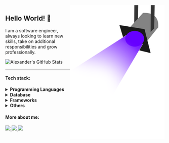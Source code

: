 <img src="disco-light-purple.png" min-width="300px" max-width="300px" width="300px" align="right" alt="light beam">

## Hello World! 👾

I am a software engineer, always looking to learn new skills, take on additional responsibilities and grow professionally.

![Alexander's GitHub Stats](https://github-readme-stats.vercel.app/api?username=akey96&show_icons=true&count_private=true&border_color=5D3FD3&bg_color=0000&title_color=5D3FD3&text_color=cfcfcf)

<hr>

#### Tech stack:
<details>
<summary><strong>Programming Languages</strong></summary>
  <p align="left">
      <img src="https://img.shields.io/badge/python-3670A0?style=for-the-badge&logo=python&logoColor=ffdd54"/>
      <img src="https://img.shields.io/badge/java-%23ED8B00.svg?style=for-the-badge&logo=java&logoColor=white"/>
      <img src="https://img.shields.io/badge/javascript-%23323330.svg?style=for-the-badge&logo=javascript&logoColor=%23F7DF1E"/>
      <img src="https://img.shields.io/badge/typescript-%23007ACC.svg?style=for-the-badge&logo=typescript&logoColor=white"/>
      <img src="https://img.shields.io/badge/c-%2300599C.svg?style=for-the-badge&logo=c&logoColor=white"/>
      <img src="https://img.shields.io/badge/bash-%232C2D72.svg?style=for-the-badge&logo=linux&logoColor=white"/>
  </p>
</details>

<details>
<summary><strong>Database</strong></summary>
  <blockquote>
    <details>
    <summary>Relational</summary>
      <p align="left">
          <img src="https://img.shields.io/badge/postgresql-%2307405e.svg?style=for-the-badge&logo=postgresql&logoColor=white"/>
          <img src="https://img.shields.io/badge/mysql-%2307405e.svg?style=for-the-badge&logo=mysql&logoColor=white"/>
          <img src="https://img.shields.io/badge/sqlite-%2307405e.svg?style=for-the-badge&logo=sqlite&logoColor=white"/>
      </p>
    </details>
  </blockquote>
  <blockquote>
    <details>
    <summary>Non-Relational</summary>
      <p align="left">
          <img src="https://img.shields.io/badge/MongoDB-%234ea94b.svg?style=for-the-badge&logo=mongodb&logoColor=white"/>
      </p>
    </details>
  </blockquote>
</details>
<details>
<summary><strong>Frameworks</strong></summary>
  <blockquote>
    <details>
    <summary>Web</summary>
      <p align="left">
          <img src="https://img.shields.io/badge/angular-%23DD0031.svg?style=for-the-badge&logo=angular&logoColor=white"/>
          <img src="https://img.shields.io/badge/Sptring-%233880FF.svg?style=for-the-badge&logo=sptring&logoColor=white"/>
          <img src="https://img.shields.io/badge/node.js-6DA55F?style=for-the-badge&logo=node.js&logoColor=white"/>
          <img src="https://img.shields.io/badge/django-%2320232a.svg?style=for-the-badge&logo=django&logoColor=%2361DAFB"/>
          <img src="https://img.shields.io/badge/ASP.NET Web-APIs-%5D3FD3.svg?style=for-the-badge&logo=ASP.NET&logoColor=%2361DAFB"/>
      </p>
    </details>
  </blockquote>
</details>

<details>
<summary><strong>Others</strong></summary>
  <p align="left">
      <img src="https://img.shields.io/badge/Linux-%23E34F26.svg?style=for-the-badge&logo=linux&logoColor=white"/>
      <img src="https://img.shields.io/badge/docker-%2307405e.svg?style=for-the-badge&logoColor=white"/>
      <img src="https://img.shields.io/badge/jasper-report%23E34F26.svg?style=for-the-badge&logo=jasper&logoColor=white"/>
  </p>
</details>

#### More about me:

<p align="left">
  <a href="https://www.linkedin.com/in/alexandermamaniyucra" alt="Linkedin">
    <img src="https://img.shields.io/badge/-Linkedin-5D3FD3?style=for-the-badge&logo=Linkedin&logoColor=FFFFFF&link=https://www.linkedin.com/in/LucasVieiraSilva"/>
  </a>

  <a href="mailto:contact@alexandermamani.com?subject=Subject&body=Hello%20there%2C%20Alex" alt="Linkedin">
    <img src="https://img.shields.io/badge/-Gmail-5D3FD3?style=for-the-badge&logo=Gmail&logoColor=FFFFFF&link=https://www.linkedin.com/in/alexandermamaniyucra"/>
  </a>

  <a href="https://github.com/akey96" alt="ProfileViews">
    <img src="https://komarev.com/ghpvc/?username=akey96&color=5D3FD3&style=for-the-badge"/>
  </a>
</p>

